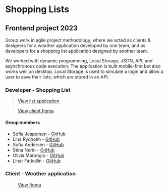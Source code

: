 # Shopping Lists


## Frontend project 2023
Group work in agile project methodology, where we acted as clients & designers for a weather application developed by one team, and as developers for a shopping list application designed by another team.

We worked with dynamic programming, Local Storage, JSON, API, and asynchronous code execution. The application is built mobile-first but also works well on desktop. Local Storage is used to simulate a login and allow a user to save their lists, which are stored in an API.


### Developer - Shopping List

>[View list application](https://stormstina.github.io/my-lists/index.html)

>[View client figma](https://www.figma.com/file/Fx5Q08Cu7ur9vLCdJFuBRV/Grupp-A?node-id=0%3A1&t=nmtMQwu65k3cRswL-1)  


#### Group members 

* Sofia Jespersen - [GitHub](https://github.com/sofiaje)
* Lina Rydholm - [GitHub](https://github.com/linarydholm)
* Sofia Andersén - [GitHub](https://github.com/Fiaevanna)
* Stina Nerin - [GitHub](https://github.com/stormstina)
* Olivia Marongiu - [GitHub](https://github.com/manqoloco)
* Linar Fatkullin - [GitHub](https://github.com/ezqu)


### Client - Weather application

>[View figma](https://www.figma.com/file/6fLEigvmoPQB0ugKSNf10X/Grupp-d?node-id=0%3A1&t=Q0UHSyiAWfiuBcUi-1)

